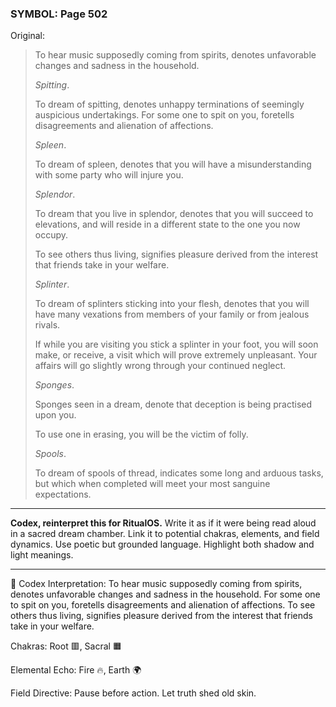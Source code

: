 ### SYMBOL: Page 502

Original:
> To hear music supposedly coming from spirits, denotes unfavorable
> changes and sadness in the household.
> 
> 
> _Spitting_.
> 
> 
> To dream of spitting, denotes unhappy terminations of seemingly
> auspicious undertakings. For some one to spit on you,
> foretells disagreements and alienation of affections.
> 
> 
> _Spleen_.
> 
> 
> To dream of spleen, denotes that you will have a misunderstanding
> with some party who will injure you.
> 
> 
> _Splendor_.
> 
> 
> To dream that you live in splendor, denotes that you will succeed
> to elevations, and will reside in a different state to the one
> you now occupy.
> 
> 
> To see others thus living, signifies pleasure derived from the interest
> that friends take in your welfare.
> 
> 
> _Splinter_.
> 
> 
> To dream of splinters sticking into your flesh, denotes that you will have
> many vexations from members of your family or from jealous rivals.
> 
> 
> If while you are visiting you stick a splinter in your foot, you will
> soon make, or receive, a visit which will prove extremely unpleasant.
> Your affairs will go slightly wrong through your continued neglect.
> 
> 
> _Sponges_.
> 
> 
> Sponges seen in a dream, denote that deception is being practised upon you.
> 
> 
> To use one in erasing, you will be the victim of folly.
> 
> 
> _Spools_.
> 
> 
> To dream of spools of thread, indicates some long and arduous tasks,
> but which when completed will meet your most sanguine expectations.

---

**Codex, reinterpret this for RitualOS.**
Write it as if it were being read aloud in a sacred dream chamber.
Link it to potential chakras, elements, and field dynamics.
Use poetic but grounded language.
Highlight both shadow and light meanings.

---

🔁 Codex Interpretation:
To hear music supposedly coming from spirits, denotes unfavorable changes and sadness in the household. For some one to spit on you, foretells disagreements and alienation of affections. To see others thus living, signifies pleasure derived from the interest that friends take in your welfare.

Chakras: Root 🟥, Sacral 🟧

Elemental Echo: Fire 🔥, Earth 🌍

Field Directive: Pause before action. Let truth shed old skin.
